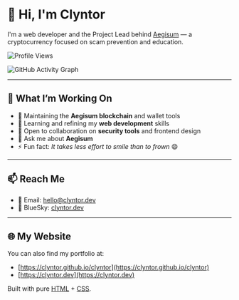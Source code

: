 # 👋 Hi, I'm Clyntor

I'm a web developer and the Project Lead behind [Aegisum](https://aegisum.com) — a cryptocurrency focused on scam prevention and education.

![Profile Views](https://komarev.com/ghpvc/?username=clyntor&label=Profile%20views&color=0e75b6&style=flat)

![GitHub Activity Graph](https://github-readme-activity-graph.vercel.app/graph?username=clyntor&theme=github-compact)

---

## 🚀 What I’m Working On

- 🔭 Maintaining the **Aegisum blockchain** and wallet tools
- 🌱 Learning and refining my **web development** skills
- 👯 Open to collaboration on **security tools** and frontend design
- 💬 Ask me about **Aegisum**
- ⚡ Fun fact: *It takes less effort to smile than to frown* 😄

---

## 📫 Reach Me

- 📧 Email: [hello@clyntor.dev](mailto:hello@clyntor.dev)  
- 🦋 BlueSky: [clyntor.dev](https://bsky.app/profile/clyntor.dev)

---

## 🌐 My Website

You can also find my portfolio at:  
- [https://clyntor.github.io/clyntor](https://clyntor.github.io/clyntor)
- [https://clyntor.dev](https://clyntor.dev)

Built with pure [HTML](https://github.com/clyntor/clyntor/blob/main/index.html) + [CSS](https://github.com/clyntor/clyntor/blob/main/styles.css).
